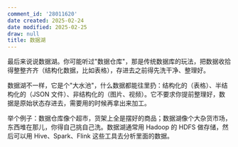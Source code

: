```yaml
---
comment_id: '28011620'
date created: 2025-02-24
date modified: 2025-02-25
draw: null
title: 数据湖
---
```

最后来说说数据湖。你可能听过"数据仓库"，那是传统数据库的玩法，把数据收拾得整整齐齐（结构化数据，比如表格），存进去之前得先洗干净、整理好。

数据湖不一样，它是个"大水池"，什么数据都能往里扔：结构化的（表格）、半结构化的（JSON 文件）、非结构化的（图片、视频）。它不要求你提前整理好，数据是原始状态存进去，需要用的时候再拿出来加工。

举个例子：数据仓库像个超市，货架上全是摆好的商品；数据湖像个大杂货市场，东西堆在那儿，你得自己挑自己洗。数据湖通常用 Hadoop 的 HDFS 做存储，然后可以用 Hive、Spark、Flink 这些工具去分析里面的数据。
